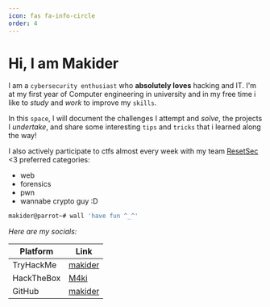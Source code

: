 ```yaml
---
icon: fas fa-info-circle
order: 4
---
```


# Hi, I am Makider

I am a `cybersecurity enthusiast` who **absolutely loves** hacking and IT. I'm at my first year of Computer engineering in university and in my free time i like to *study* and *work* to improve my `skills`.

In this `space`, I will document the challenges I attempt and *solve*, the projects I *undertake*, and share some interesting `tips` and `tricks` that i learned along the way!

I also actively participate to ctfs almost every week with my team [ResetSec](https://ctftime.org/team/266022) <3 
preferred categories:
- web
- forensics
- pwn
- wannabe crypto guy :D

```bash
makider@parrot~# wall 'have fun ^_^'
```

<script src="https://tryhackme.com/badge/407605"></script>


*Here are my socials:*

| Platform | Link |
| --- | --- |
| TryHackMe | [makider](https://tryhackme.com/p/makider) |
| HackTheBox | [M4ki](https://app.hackthebox.com/profile/1017700) |
| GitHub | [makider](https://github.com/N1kkogg) |

